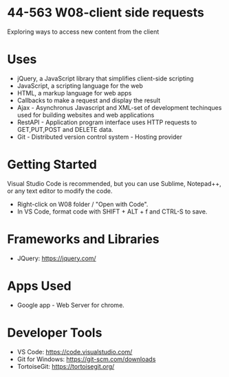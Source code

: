 # 44-563 W08-client side requests

Exploring ways to access new content from the client

# Uses

- jQuery, a JavaScript library that simplifies client-side scripting
- JavaScript, a scripting language for the web
- HTML, a markup language for web apps
- Callbacks to make a request and display the result
- Ajax - Asynchronus Javascript and XML-set of development techinques used for building websites and web     applications 
- RestAPI - Application program interface uses HTTP requests to GET,PUT,POST and DELETE data.
- Git - Distributed version control system - Hosting provider

# Getting Started

Visual Studio Code is recommended, but you can use Sublime, Notepad++, or any text editor to modify the code. 

- Right-click on W08 folder / "Open with Code".
- In VS Code, format code with SHIFT + ALT + f and CTRL-S to save.

# Frameworks and Libraries

- JQuery: https://jquery.com/

# Apps Used
 
- Google app - Web Server for chrome.

# Developer Tools

- VS Code: https://code.visualstudio.com/
- Git for Windows: https://git-scm.com/downloads
- TortoiseGit: https://tortoisegit.org/